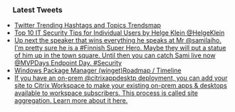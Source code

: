 <h3><a href="https://twitter.com/endi24"><img height=16 src="https://upload.wikimedia.org/wikipedia/sco/9/9f/Twitter_bird_logo_2012.svg"></a> Latest Tweets</h3>

<!-- BLOG-POST-LIST:START -->
- [Twitter Trending Hashtags and Topics Trendsmap](https://rss.app/articles/cb4e791f6f6d729c074351566bd3a7c508111d6e1a31b6e890b6c809918773d2f150f40f61dada69fbaa6f74da11069762dd69e1c7)
- [Top 10 IT Security Tips for Individual Users by Helge Klein ⁦@HelgeKlein⁩](https://rss.app/articles/cb4e791f6f6d729c074351566bd3a7c508111d6e1a31b6e890b6c809918773d2f150f40f61dada69fba26d7edc1c0c9167d76ce4c2)
- [Up next the speaker that wins everything he speaks at Mr @samilaiho. I'm pretty sure he is a #Finnish Super Hero. Maybe they will put a statue of him up in the town square. Until then you can catch Sami live now @MVPDays Endpoint Day.  #Security](https://rss.app/articles/cb4e791f6f6d729c074351566bd3a7c508111d6e3b3ea4e4e9e3900f898728d4f61eb1492ac7df6bfba06978d81c0a9b63d46ce8c2157d1083)
- [Windows Package Manager (winget)Roadmap / Timeline](https://rss.app/articles/cb4e791f6f6d729c074351566bd3a7c508111d6e1a31b6e890b6c809918773d2f150f40f61dadd6df7a16874d613079767d56ce1c6)
- [If you have an on-prem @citrixappdesktp deployment, you can add your site to Citrix Workspace to make your existing on-prem apps & desktops available to workspace subscribers. This process is called site aggregation. Learn more about it here.](https://rss.app/articles/cb4e791f6f6d729c074351566bd3a7c508111d6e3c36a6f3cbfab015978d74d7e31ca0132a9c8f2cb6e1757cdc1c0d9065d46fe2c21273148f3ac06485cb)
<!-- BLOG-POST-LIST:END -->
